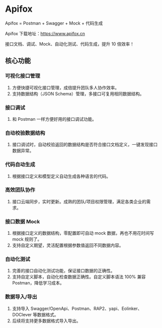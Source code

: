 # Apifox
Apifox = Postman + Swagger + Mock + 代码生成

Apifox 下载地址：https://www.apifox.cn

接口文档、调试、Mock、自动化测试、代码生成，提升 10 倍效率！


## 核心功能

### 可视化接口管理
1. 方便快捷可视化接口管理，成倍提升团队多人协作效率。
2. 支持数据结构（JSON Schema）管理，多接口可复用相同数据结构。

### 接口调试
1. 和 Postman 一样方便好用的接口调试功能。

### 自动校验数据结构
1. 接口调试时，自动校验返回的数据结构是否符合接口文档定义，一键发现接口数据异常。

### 代码自动生成
1. 根据接口定义和模型定义自动生成各种语言的代码。

### 高效团队协作
1. 接口云端同步，实时更新。成熟的团队/项目权限管理，满足各类企业的需求。

### 接口数据 Mock
1. 根据接口定义的数据结构，零配置即可自动 mock 数据，再也不用花时间写 mock 规则了。
2. 支持自定义期望，灵活配置根据参数值返回不同数据内容。

### 自动化测试
1. 完善的接口自动化测试功能，保证接口数据的正确性。
2. 支持自定义脚本，自动化检查数据正确性。自定义脚本语法 100% 兼容 Postman，降低学习成本。

### 数据导入/导出
1. 支持导入 Swagger/OpenApi、Postman、RAP2、yapi、Eolinker、DOClever 等数据格式。
2. 后续将支持更多数据格式导入导出。
